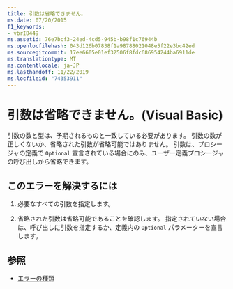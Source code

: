 ```yaml
---
title: 引数は省略できません。
ms.date: 07/20/2015
f1_keywords:
- vbrID449
ms.assetid: 76e7bcf3-24ed-4cd5-945b-b98f1c76944b
ms.openlocfilehash: 043d126b07838f1a98788021048e5f22e3bc42ed
ms.sourcegitcommit: 17ee6605e01ef32506f8fdc686954244ba6911de
ms.translationtype: MT
ms.contentlocale: ja-JP
ms.lasthandoff: 11/22/2019
ms.locfileid: "74353911"
---
```

# <a name="argument-not-optional-visual-basic"></a>引数は省略できません。(Visual Basic)

引数の数と型は、予期されるものと一致している必要があります。 引数の数が正しくないか、省略された引数が省略可能ではありません。 引数は、プロシージャの定義で `Optional` 宣言されている場合にのみ、ユーザー定義プロシージャの呼び出しから省略できます。  
  
## <a name="to-correct-this-error"></a>このエラーを解決するには  
  
1. 必要なすべての引数を指定します。  
  
2. 省略された引数は省略可能であることを確認します。 指定されていない場合は、呼び出しに引数を指定するか、定義内の `Optional` パラメーターを宣言します。  
  
## <a name="see-also"></a>参照

- [エラーの種類](../../../visual-basic/programming-guide/language-features/error-types.md)

